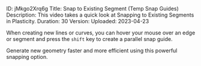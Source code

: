 ID: jMkgo2Xrq6g
Title: Snap to Existing Segment (Temp Snap Guides)
Description: This video takes a quick look at Snapping to Existing Segments in Plasticity.
Duration: 30
Version: 
Uploaded: 2023-04-23

When creating new lines or curves, you can hover your mouse over an edge or segment and press the `shift` key to create a parallel snap guide.

Generate new geometry faster and more efficient using this powerful snapping option.
